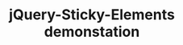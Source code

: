---
layout: research/jquerystickyelements/layout
title: jQuery-Sticky-Elements demonstation
permalink: /research/jquery-sticky-elements
description: "Demo of a jquery sticky elements jQuery library"
---